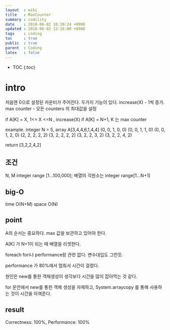 ```yaml
---
layout  : wiki
title   : MaxCounter
summary : codility
date    : 2018-06-02 10:30:24 +0900
updated : 2018-06-02 12:16:00 +0900
tags    : coding
toc     : true
public  : true
parent  : Coding
latex   : false
---
```

* TOC
{:toc}

# intro
처음엔 0으로 설정된 카운터가 주어진다.
 두가지 기능이 있다.
    increase(X) - 1씩 증가.
    max counter - 모든 counters 의 최대값을 설정
    
if A[K] = X, 1<= X <=N , increase(X)
if A[K] = N+1, K 는 max counter


example. integer N = 5, array A[3,4,4,6,1,4,4]
    (0, 0, 1, 0, 0)
    (0, 0, 1, 1, 0)
    (0, 0, 1, 2, 0)
    (2, 2, 2, 2, 2)
    (3, 2, 2, 2, 2)
    (3, 2, 2, 3, 2)
    (3, 2, 2, 4, 2)

return [3,2,2,4,2]

## 조건
N, M integer range [1...100,000];
배열의 각원소는 integer range[1...N+1]

## big-O
time O(N+M)
space O(N)

## point 
A의 순서는 중요하다. 
max 값을 보관하고 있어야 한다.

A[K] 가 N+1이 되는 때 배열을 리셋한다.

foreach fori나 performance랑 관련 없다.
변수대입도 그런듯.


performance 가 80%에서 멈춰서 시간이 걸렸다.

원인은 new를 통한 객체생성이 생각보다 시간을 많이 잡아먹는 것 같다.

for 문안에서 new를 통한 객체 생성을 자제하고,
System.arraycopy 를 통해 사용하는 것이 시간을 아껴준다.

## result
Correctness: 100%, Performance: 100%

